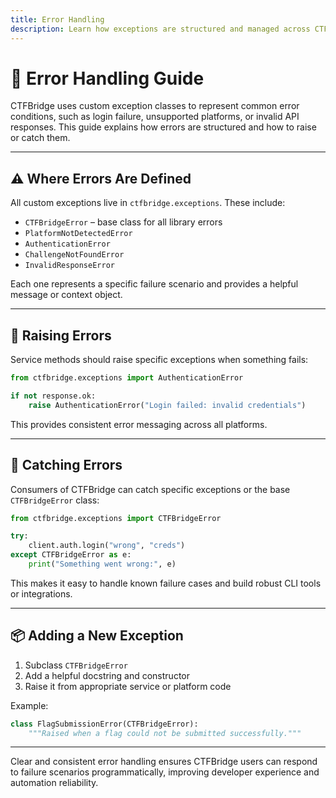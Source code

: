 ```yaml
---
title: Error Handling
description: Learn how exceptions are structured and managed across CTFBridge services.
---
```


# 🧯 Error Handling Guide

CTFBridge uses custom exception classes to represent common error conditions, such as login failure, unsupported platforms, or invalid API responses. This guide explains how errors are structured and how to raise or catch them.

---

## ⚠️ Where Errors Are Defined

All custom exceptions live in `ctfbridge.exceptions`. These include:

- `CTFBridgeError` – base class for all library errors
- `PlatformNotDetectedError`
- `AuthenticationError`
- `ChallengeNotFoundError`
- `InvalidResponseError`

Each one represents a specific failure scenario and provides a helpful message or context object.

---

## 🧠 Raising Errors

Service methods should raise specific exceptions when something fails:

```python
from ctfbridge.exceptions import AuthenticationError

if not response.ok:
    raise AuthenticationError("Login failed: invalid credentials")
```

This provides consistent error messaging across all platforms.

---

## 🧪 Catching Errors

Consumers of CTFBridge can catch specific exceptions or the base `CTFBridgeError` class:

```python
from ctfbridge.exceptions import CTFBridgeError

try:
    client.auth.login("wrong", "creds")
except CTFBridgeError as e:
    print("Something went wrong:", e)
```

This makes it easy to handle known failure cases and build robust CLI tools or integrations.

---

## 📦 Adding a New Exception

1. Subclass `CTFBridgeError`
2. Add a helpful docstring and constructor
3. Raise it from appropriate service or platform code

Example:

```python
class FlagSubmissionError(CTFBridgeError):
    """Raised when a flag could not be submitted successfully."""
```

---

Clear and consistent error handling ensures CTFBridge users can respond to failure scenarios programmatically, improving developer experience and automation reliability.
